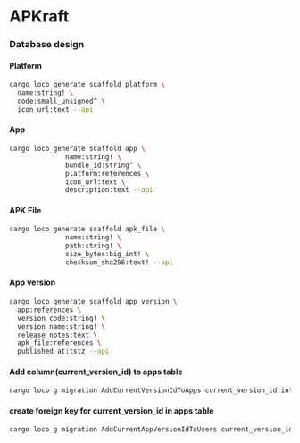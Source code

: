 # APKraft

### Database design

#### Platform

```sh
cargo loco generate scaffold platform \
  name:string! \
  code:small_unsigned^ \
  icon_url:text --api
```

#### App

```sh
cargo loco generate scaffold app \
              name:string! \
              bundle_id:string^ \
              platform:references \
              icon_url:text \
              description:text --api
```

#### APK File

```sh
cargo loco generate scaffold apk_file \
              name:string! \
              path:string! \
              size_bytes:big_int! \
              checksum_sha256:text! --api
```

#### App version

```sh
cargo loco generate scaffold app_version \
  app:references \
  version_code:string! \
  version_name:string! \
  release_notes:text \
  apk_file:references \
  published_at:tstz --api
```

#### Add column(current_version_id) to apps table

```sh
cargo loco g migration AddCurrentVersionIdToApps current_version_id:int
```

#### create foreign key for current_version_id in apps table

```sh
cargo loco g migration AddCurrentAppVersionIdToUsers current_version_id:int
```
